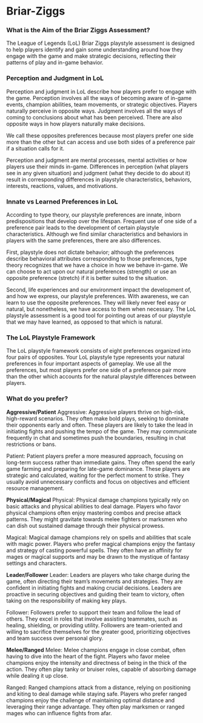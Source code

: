 # Briar-Ziggs

### What is the Aim of the Briar Ziggs Assessment?

The League of Legends (LoL) Briar Ziggs playstyle assessment is designed to help players identify and gain some understanding around how they engage with the game and make strategic decisions, reflecting their patterns of play and in-game behavior.

### Perception and Judgment in LoL

Perception and judgment in LoL describe how players prefer to engage with the game. Perception involves all the ways of becoming aware of in-game events, champion abilities, team movements, or strategic objectives. Players naturally perceive in opposite ways. Judgment involves all the ways of coming to conclusions about what has been perceived. There are also opposite ways in how players naturally make decisions.

We call these opposites preferences because most players prefer one side more than the other but can access and use both sides of a preference pair if a situation calls for it.

Perception and judgment are mental processes, mental activities or how players use their minds in-game. Differences in perception (what players see in any given situation) and judgment (what they decide to do about it) result in corresponding differences in playstyle characteristics, behaviors, interests, reactions, values, and motivations.

### Innate vs Learned Preferences in LoL

According to type theory, our playstyle preferences are innate, inborn predispositions that develop over the lifespan. Frequent use of one side of a preference pair leads to the development of certain playstyle characteristics. Although we find similar characteristics and behaviors in players with the same preferences, there are also differences.

First, playstyle does not dictate behavior; although the preferences describe behavioral attributes corresponding to those preferences, type theory recognizes that we have a choice in how we behave in-game. We can choose to act upon our natural preferences (strength) or use an opposite preference (stretch) if it is better suited to the situation.

Second, life experiences and our environment impact the development of, and how we express, our playstyle preferences. With awareness, we can learn to use the opposite preferences. They will likely never feel easy or natural, but nonetheless, we have access to them when necessary. The LoL playstyle assessment is a good tool for pointing out areas of our playstyle that we may have learned, as opposed to that which is natural.

### The LoL Playstyle Framework

The LoL playstyle framework consists of eight preferences organized into four pairs of opposites. Your LoL playstyle type represents your natural preferences in four important aspects of gameplay. We use all the preferences, but most players prefer one side of a preference pair more than the other which accounts for the natural playstyle differences between players.

### What do you prefer?

**Aggressive/Patient**
Aggressive:
Aggressive players thrive on high-risk, high-reward scenarios. They often make bold plays, seeking to dominate their opponents early and often. These players are likely to take the lead in initiating fights and pushing the tempo of the game. They may communicate frequently in chat and sometimes push the boundaries, resulting in chat restrictions or bans.

Patient:
Patient players prefer a more measured approach, focusing on long-term success rather than immediate gains. They often spend the early game farming and preparing for late-game dominance. These players are strategic and calculated, waiting for the perfect moment to strike. They usually avoid unnecessary conflicts and focus on objectives and efficient resource management.

**Physical/Magical**
Physical:
Physical damage champions typically rely on basic attacks and physical abilities to deal damage. Players who favor physical champions often enjoy mastering combos and precise attack patterns. They might gravitate towards melee fighters or marksmen who can dish out sustained damage through their physical prowess.

Magical:
Magical damage champions rely on spells and abilities that scale with magic power. Players who prefer magical champions enjoy the fantasy and strategy of casting powerful spells. They often have an affinity for mages or magical supports and may be drawn to the mystique of fantasy settings and characters.

**Leader/Follower**
Leader:
Leaders are players who take charge during the game, often directing their team’s movements and strategies. They are confident in initiating fights and making crucial decisions. Leaders are proactive in securing objectives and guiding their team to victory, often taking on the responsibility of making key plays.

Follower:
Followers prefer to support their team and follow the lead of others. They excel in roles that involve assisting teammates, such as healing, shielding, or providing utility. Followers are team-oriented and willing to sacrifice themselves for the greater good, prioritizing objectives and team success over personal glory.

**Melee/Ranged**
Melee:
Melee champions engage in close combat, often having to dive into the heart of the fight. Players who favor melee champions enjoy the intensity and directness of being in the thick of the action. They often play tanky or bruiser roles, capable of absorbing damage while dealing it up close.

Ranged:
Ranged champions attack from a distance, relying on positioning and kiting to deal damage while staying safe. Players who prefer ranged champions enjoy the challenge of maintaining optimal distance and leveraging their range advantage. They often play marksmen or ranged mages who can influence fights from afar.